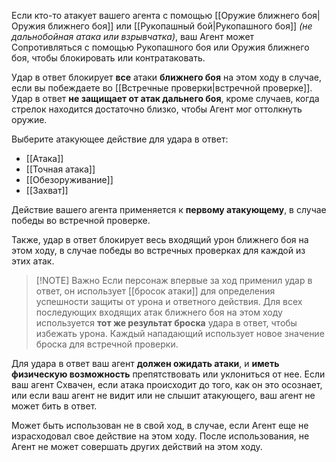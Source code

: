 Если кто-то атакует вашего агента с помощью [[Оружие ближнего боя|Оружия ближнего боя]] или [[Рукопашный бой|Рукопашного боя]] *(не дальнобойная атака или взрывчатка)*, ваш Агент может Сопротивляться с помощью Рукопашного боя или Оружия ближнего боя, чтобы блокировать или контратаковать.

Удар в ответ блокирует **все** атаки **ближнего боя** на этом ходу в случае, если вы побеждаете во [[Встречные проверки|встречной проверке]]. Удар в ответ **не защищает от атак дальнего боя**, кроме случаев, когда стрелок находится достаточно близко, чтобы Агент мог оттолкнуть оружие.

Выберите атакующее действие для удара в ответ:

- [[Атака]]
- [[Точная атака]]
- [[Обезоруживание]]
- [[Захват]]

Действие вашего агента применяется к **первому атакующему**, в случае победы во встречной проверке.

Также, удар в ответ блокирует весь входящий урон ближнего боя на этом ходу, в случае победы во встречных проверках для каждой из этих атак.

> [!NOTE] Важно
> Если персонаж впервые за ход применил удар в ответ, он использует [[бросок атаки]] для определения успешности защиты от урона и ответного действия. Для всех последующих входящих атак ближнего боя на этом ходу используется **тот же результат броска** удара в ответ, чтобы избежать урона. Каждый нападающий использует новое значение броска для встречной проверки.

Для удара в ответ ваш агент **должен ожидать атаки**, и **иметь физическую возможность** препятствовать или уклониться от нее. Если ваш агент Схвачен, если атака происходит до того, как он это осознает, или если ваш агент не видит или не слышит атакующего, ваш агент не может бить в ответ.

Может быть использован не в свой ход, в случае, если Агент еще не израсходовал свое действие на этом ходу. После использования, не Агент не может совершать других действий на этом ходу.